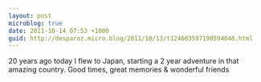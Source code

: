 ```yaml
---
layout: post
microblog: true
date: 2011-10-14 07:53 +1000
guid: http://desparoz.micro.blog/2011/10/13/t124603597198594048.html
---
```

20 years ago today I flew to Japan, starting a 2 year adventure in that amazing country. Good times, great memories &amp; wonderful friends
